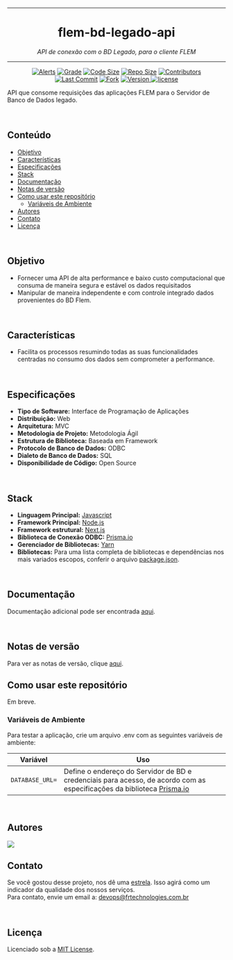 <hr>
<h1 align="center">flem-bd-legado-api</h1>
<p align=center><i align="center">API de conexão com o BD Legado, para o cliente FLEM</i></p>
<hr>

<div align="center">

<a href="">[![Alerts](https://img.shields.io/lgtm/alerts/github/frtechdev/flem-bd-legado-api)](https://github.com/frtechdev/flem-bd-legado-api) </a>
<a href="">[![Grade](https://img.shields.io/lgtm/grade/javascript/github/frtechdev/flem-bd-legado-api)](https://github.com/frtechdev/flem-bd-legado-api)</a>
<a href="">[![Code Size](https://img.shields.io/github/languages/code-size/frtechdev/flem-bd-legado-api)](https://github.com/frtechdev/flem-bd-legado-api)</a>
<a href="">[![Repo Size](https://img.shields.io/github/repo-size/frtechdev/flem-bd-legado-api)](https://github.com/frtechdev/flem-bd-legado-api)</a>
<a href="">[![Contributors](https://img.shields.io/github/contributors/frtechdev/flem-bd-legado-api)](https://github.com/frtechdev/flem-bd-legado-api/graphs/contributors)</a><br>
<a href="">[![Last Commit](https://img.shields.io/github/last-commit/frtechdev/flem-bd-legado-api)](https://github.com/frtechdev/flem-bd-legado-api/) </a>
<a href="">[![Fork](https://img.shields.io/github/forks/frtechdev/flem-bd-legado-api)](https://github.com/frtechdev/flem-bd-legado-api/fork) </a>
<a href="">![Version](https://img.shields.io/badge/version-0.0.1-005bff) </a>
<a href="">[![license](https://img.shields.io/github/license/frtechdev/flem-bd-legado-api)](https://github.com/frtechdev/flem-bd-legado-api/LICENSE)</a>
<br>

</div>

API que consome requisições das aplicações FLEM para o Servidor de Banco de Dados legado.

<br>

## Conteúdo

- [Objetivo](#objetivo)
- [Características](#características)
- [Especificações](#especificações)
- [Stack](#stack)
- [Documentação](#documentação)
- [Notas de versão](#notas-de-versão)
- [Como usar este repositório](#como-usar-este-repositório)
  - [Variáveis de Ambiente](#variáveis-de-ambiente)
- [Autores](#autores)
- [Contato](#contato)
- [Licença](#licença)

<br>

## Objetivo

- Fornecer uma API de alta performance e baixo custo computacional que consuma de maneira segura e estável os dados requisitados
- Manipular de maneira independente e com controle integrado dados provenientes do BD Flem.

<br>

## Características

- Facilita os processos resumindo todas as suas funcionalidades centradas no consumo dos dados sem comprometer a performance.

<br>

## Especificações

- **Tipo de Software:** Interface de Programação de Aplicações
- **Distribuição:** Web
- **Arquitetura:** MVC
- **Metodologia de Projeto:** Metodologia Ágil
- **Estrutura de Biblioteca:** Baseada em Framework
- **Protocolo de Banco de Dados:** ODBC
- **Dialeto de Banco de Dados:** SQL
- **Disponibilidade de Código:** Open Source

<br>

## Stack

- **Linguagem Principal:** [Javascript](https://developer.mozilla.org/pt-BR/docs/Web/JavaScript)
- **Framework Principal:** [Node.js](https://nodejs.org/en/docs/)
- **Framework estrutural:** [Next.js](https://nextjs.org/docs/getting-started)
- **Biblioteca de Conexão ODBC:** [Prisma.io](https://www.prisma.io)
- **Gerenciador de Bibliotecas:** [Yarn](https://yarnpkg.com/getting-started)
- **Bibliotecas:** Para uma lista completa de bibliotecas e dependências nos mais variados escopos, conferir o arquivo [package.json](https://github.com/frtechdev/flem-bd-dominio-api/blob/master/package.json).

<br>

## Documentação

Documentação adicional pode ser encontrada [aqui](https://frtechdev.github.io/flem-bd-legado-api/).

<br>

## Notas de versão

Para ver as notas de versão, clique [aqui](https://github.com/frtechdev/flem-bd-legado-api/blob/master/CHANGELOG.md).
<br>

## Como usar este repositório

Em breve.

### Variáveis de Ambiente

Para testar a aplicação, crie um arquivo .env com as seguintes variáveis de ambiente:

| Variável                 | Uso  |
| ------------------- | -------|
|`DATABASE_URL=`          | Define o endereço do Servidor de BD e credenciais para acesso, de acordo com as especificações da biblioteca [Prisma.io](https://www.prisma.io/docs/getting-started/setup-prisma/start-from-scratch/relational-databases/connect-your-database-node-sqlserver)| |

<br>

## Autores

<a href="https://github.com/frtechdev/flem-bd-legado-api/graphs/contributors">
  <img src="https://contrib.rocks/image?repo=frtechdev/flem-bd-legado-api" />
</a>

<br>

## Contato

Se você gostou desse projeto, nos dê uma <a href="https://github.com/frtechdev/flem-bd-legado-api" data-icon="octicon-star" aria-label="Star frtechdev/flem-bd-legado-api on GitHub">estrela</a>. Isso agirá como um indicador da qualidade dos nossos serviços. <br>
Para contato, envie um email a: <a href="mailto:devops@frtechnologies.com.br">devops@frtechnologies.com.br</a>

<br>

## Licença

Licenciado sob a [MIT License](https://github.com/frtechdev/flem-bd-legado-api/blob/main/LICENSE).
